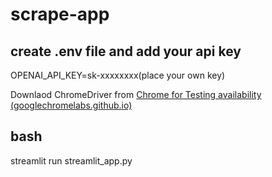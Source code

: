 # scrape-app

 ## create .env file and add your api key

OPENAI_API_KEY=sk-xxxxxxxx(place your own key)   

Downlaod ChromeDriver from [Chrome for Testing availability (googlechromelabs.github.io)](https://googlechromelabs.github.io/chrome-for-testing/)

## bash

streamlit run streamlit_app.py
